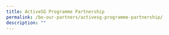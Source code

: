 ```yaml
---
title: ActiveSG Programme Partnership
permalink: /be-our-partners/activesg-programme-partnership/
description: ""
---
```




